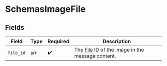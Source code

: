# SchemasImageFile


## Fields

| Field                                                                         | Type                                                                          | Required                                                                      | Description                                                                   |
| ----------------------------------------------------------------------------- | ----------------------------------------------------------------------------- | ----------------------------------------------------------------------------- | ----------------------------------------------------------------------------- |
| `file_id`                                                                     | *str*                                                                         | :heavy_check_mark:                                                            | The [File](/docs/api-reference/files) ID of the image in the message content. |